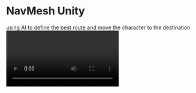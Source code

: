 # NavMesh Unity
 using AI to define the best route and move the character to the destination
<video src="https://user-images.githubusercontent.com/101357397/217058356-d28c4362-091b-4217-bb58-8f85077decd7.mp4
">
